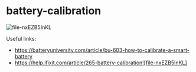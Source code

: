 # battery-calibration
![file-nxEZB5InKL](https://user-images.githubusercontent.com/43620534/151634671-e7ba6388-dc0b-4ce9-9dc2-817a43e95d2c.jpg)

Useful links:
- https://batteryuniversity.com/article/bu-603-how-to-calibrate-a-smart-battery
- https://help.ifixit.com/article/265-battery-calibration![file-nxEZB5InKL]
